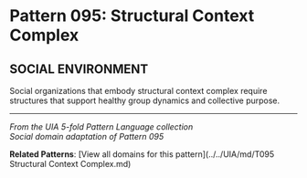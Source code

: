 # Pattern 095: Structural Context Complex

## SOCIAL ENVIRONMENT

Social organizations that embody structural context complex require structures that support healthy group dynamics and collective purpose.

---

*From the UIA 5-fold Pattern Language collection*  
*Social domain adaptation of Pattern 095*

**Related Patterns**: [View all domains for this pattern](../../UIA/md/T095 Structural Context Complex.md)